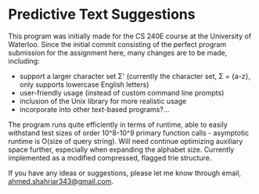 # Predictive Text Suggestions #

This program was initially made for the CS 240E course at the University of Waterloo. Since the initial commit consisting of the perfect program submission for the assignment here, many changes are to be made, including:
* support a larger character set Σ' (currently the character set, Σ = {a-z}, only supports lowercase English letters)
* user-friendly usage (instead of custom command line prompts)
* inclusion of the Unix library for more realistic usage
* incorporate into other text-based programs?...

The program runs quite efficiently in terms of runtime, able to easily withstand test sizes of order 10^8-10^9 primary function calls - asymptotic runtime is O(size of query string). Will need continue optimizing auxiliary space further, especially when expanding the alphabet size. Currently implemented as a modified compressed, flagged trie structure.

If you have any ideas or suggestions, please let me know through email, <ahmed.shahriar343@gmail.com>.
